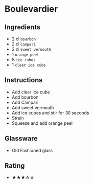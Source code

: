 # Boulevardier

## Ingredients
- 2 cl `bourbon`
- 2 cl `Campari`
- 2 cl `sweet vermouth`
- 1 `orange peel`
- 8 `ice cubes`
- 1 `clear ice cube`

## Instructions
- Add clear ice cube
- Add bourbon
- Add Campari
- Add sweet vermouth
- Add ice cubes and stir for 30 seconds
- Strain
- Squeeze and add orange peel

## Glassware
- Old Fashioned glass

## Rating
- ★★★☆☆